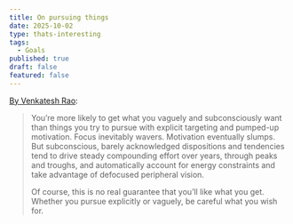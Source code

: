 ```yaml
---
title: On pursuing things
date: 2025-10-02
type: thats-interesting
tags:
  - Goals
published: true
draft: false
featured: false
---
```

[By Venkatesh Rao](https://substack.com/@contraptions/note/c-159111202?utmSource=%2Fsearch%2F%2540contraptions%2520guarantee):

> You’re more likely to get what you vaguely and subconsciously want than things you try to pursue with explicit targeting and pumped-up motivation. Focus inevitably wavers. Motivation eventually slumps. But subconscious, barely acknowledged dispositions and tendencies tend to drive steady compounding effort over years, through peaks and troughs, and automatically account for energy constraints and take advantage of defocused peripheral vision.
> 
> Of course, this is no real guarantee that you’ll like what you get. Whether you pursue explicitly or vaguely, be careful what you wish for.